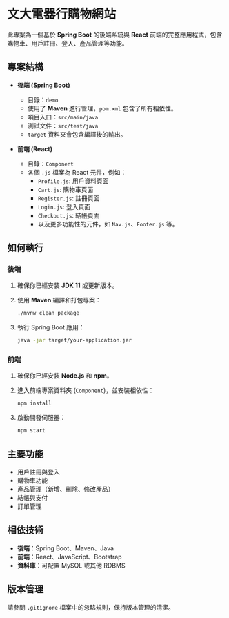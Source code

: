 
# 文大電器行購物網站

此專案為一個基於 **Spring Boot** 的後端系統與 **React** 前端的完整應用程式，包含購物車、用戶註冊、登入、產品管理等功能。

## 專案結構

- **後端 (Spring Boot)**
  - 目錄：`demo`
  - 使用了 **Maven** 進行管理，`pom.xml` 包含了所有相依性。
  - 項目入口：`src/main/java`
  - 測試文件：`src/test/java`
  - `target` 資料夾會包含編譯後的輸出。

- **前端 (React)**
  - 目錄：`Component`
  - 各個 `.js` 檔案為 React 元件，例如：
    - `Profile.js`: 用戶資料頁面
    - `Cart.js`: 購物車頁面
    - `Register.js`: 註冊頁面
    - `Login.js`: 登入頁面
    - `Checkout.js`: 結帳頁面
    - 以及更多功能性的元件，如 `Nav.js`、`Footer.js` 等。

## 如何執行

### 後端

1. 確保你已經安裝 **JDK 11** 或更新版本。
2. 使用 **Maven** 編譯和打包專案：

   ```bash
   ./mvnw clean package
   ```

3. 執行 Spring Boot 應用：

   ```bash
   java -jar target/your-application.jar
   ```

### 前端

1. 確保你已經安裝 **Node.js** 和 **npm**。
2. 進入前端專案資料夾 (`Component`)，並安裝相依性：

   ```bash
   npm install
   ```

3. 啟動開發伺服器：

   ```bash
   npm start
   ```

## 主要功能

- 用戶註冊與登入
- 購物車功能
- 產品管理（新增、刪除、修改產品）
- 結帳與支付
- 訂單管理

## 相依技術

- **後端**：Spring Boot、Maven、Java
- **前端**：React、JavaScript、Bootstrap
- **資料庫**：可配置 MySQL 或其他 RDBMS

## 版本管理

請參閱 `.gitignore` 檔案中的忽略規則，保持版本管理的清潔。
